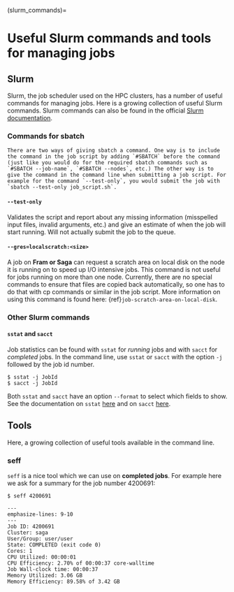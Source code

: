 (slurm_commands)=

# Useful Slurm commands and tools for managing jobs

## Slurm

Slurm, the job scheduler used on the HPC clusters, has a number of useful commands for managing jobs. Here is a growing collection of useful Slurm commands. Slurm commands can also be found in the official [Slurm documentation](https://slurm.schedmd.com/documentation.html).

### Commands for sbatch

```{note}
There are two ways of giving sbatch a command. One way is to include the command in the job script by adding `#SBATCH` before the command (just like you would do for the required sbatch commands such as `#SBATCH --job-name`, `#SBATCH --nodes`, etc.) The other way is to give the command in the command line when submitting a job script. For example for the command `--test-only`, you would submit the job with `sbatch --test-only job_script.sh`.
```

#### `--test-only`

Validates the script and report about any missing information (misspelled input files, invalid arguments, etc.) and give an estimate of when the job will start running. Will not actually submit the job to the queue.

#### `--gres=localscratch:<size>`

A job on **Fram or Saga** can request a scratch area on local disk on the node it is running on to speed up I/O intensive jobs. This command is not useful for jobs running on more than one node. Currently, there are no special commands to ensure that files are copied back automatically, so one has to do that with cp commands or similar in the job script. More information on using this command is found here: {ref}`job-scratch-area-on-local-disk`.

### Other Slurm commands

#### `sstat` and `sacct`

Job statistics can be found with `sstat` for _running_ jobs and with `sacct` for _completed_ jobs. In the command line, use `sstat` or `sacct` with the option `-j` followed by the job id number.

```console
$ sstat -j JobId
$ sacct -j JobId
```

Both `sstat` and `sacct` have an option `--format` to select which
fields to show. See the documentation on `sstat` [here](https://slurm.schedmd.com/sstat.html) and on `sacct` [here](https://slurm.schedmd.com/sacct.html).

## Tools

Here, a growing collection of useful tools available in the command line.

### seff

`seff` is a nice tool which we can use on **completed jobs**. For example here we ask
for a summary for the job number 4200691:

```console
$ seff 4200691
```

```{code-block}
---
emphasize-lines: 9-10
---
Job ID: 4200691
Cluster: saga
User/Group: user/user
State: COMPLETED (exit code 0)
Cores: 1
CPU Utilized: 00:00:01
CPU Efficiency: 2.70% of 00:00:37 core-walltime
Job Wall-clock time: 00:00:37
Memory Utilized: 3.06 GB
Memory Efficiency: 89.58% of 3.42 GB
```

